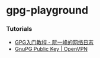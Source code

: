 gpg-playground
==============
### Tutorials
- [GPG入门教程 - 阮一峰的网络日志](https://www.ruanyifeng.com/blog/2013/07/gpg.html)
- [GnuPG Public Key | OpenVPN](https://openvpn.net/community-resources/sig/)